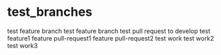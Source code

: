 # test_branches
test feature branch
test feature branch
test pull request to develop
test feature1
feature pull-request1
feature pull-request2
test work
test work2
test work3
